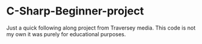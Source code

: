 # C-Sharp-Beginner-project
Just a quick following along project from Traversey media. This code is not my own it was purely for educational purposes. 
